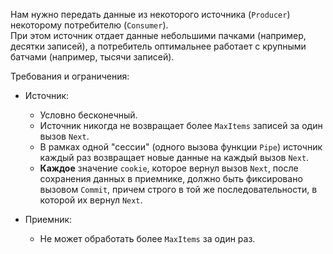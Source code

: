 Нам нужно передать данные из некоторого источника (`Producer`) некоторому потребителю (`Consumer`).\
При этом источник отдает данные небольшими пачками (например, десятки записей), а потребитель оптимальнее работает с крупными батчами (например, тысячи записей).

Требования и ограничения:
- Источник:
    - Условно бесконечный.
    - Источник никогда не возвращает более `MaxItems` записей за один вызов `Next`.
    - В рамках одной "сессии" (одного вызова функции `Pipe`) источник каждый раз возвращает новые данные на каждый вызов `Next`.
    - **Каждое** значение `cookie`, которое вернул вызов `Next`, после сохранения данных в приемнике,
        должно быть фиксировано вызовом `Commit`, причем строго в той же последовательности, в которой их вернул `Next`.

- Приемник:
    - Не может обработать более `MaxItems` за один раз.